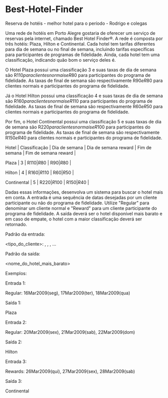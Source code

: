 # Best-Hotel-Finder

Reserva de hotéis - melhor hotel para o período - Rodrigo e colegas

 
 
Uma rede de hotéis em Porto Alegre gostaria de oferecer um serviço de reservas pela internet, chamado Best Hotel Finder®. A rede é composta por três hotéis: Plaza, Hilton e Continental. Cada hotel tem tarifas diferentes para dia de semana ou no final de semana, incluindo tarifas específicas para participantes de  programas de fidelidade. Ainda, cada hotel tem uma classificação, indicando quão bom o serviço deles é.

 

O Hotel Plaza possui uma classificação 3 e suas taxas de dia de semana são R$110 para clientes normais e R$80 para participantes do programa de fidelidade. As taxas de final de semana são respectivamente R$90 e R$80 para clientes normais e participantes do programa de fidelidade.

 

Já o Hotel Hilton possui uma classificação 4 e suas taxas de dia de semana são R$160 para clientes normais e R$110 para participantes do programa de fidelidade. As taxas de final de semana são respectivamente R$60 e R$50 para clientes normais e participantes do programa de fidelidade.

 

Por fim, o Hotel Continental possui uma classificação 5 e suas taxas de dia de semana são R$220 para clientes normais e R$100 para participantes do programa de fidelidade. As taxas de final de semana são respectivamente R$150 e R$40 para clientes normais e participantes do programa de fidelidade.



Hotel 	     |   Classificação	|   Dia de semana	|    Dia de semana reward |	  Fim de semana |	  Fim de semana reward |

Plaza 	     |      3        |    R$110	    |          R$80	      |    R$90	      |      R$80           |

Hilton	     |      4        |    R$160	    |          R$110	     |    R$60	      |      R$50           |

Continental |	     5        |    R$220	    |          R$100	     |    R$150	     |      R$40           |




Dadas essas informações, desenvolva um sistema para buscar o hotel mais em conta. A entrada é uma sequência de datas desejadas por um cliente participante ou não do programa de fidelidade. Utilize "Regular" para denominar um cliente normal e "Reward" para um cliente participante do programa de fidelidade. A saída deverá ser o hotel disponível mais barato e em caso de empate, o hotel com a maior classificação deverá ser retornado.




Padrão da entrada:

<tipo_do_cliente>: <data1>, <data2>, <data3>, …

 
Padrão da saída:

<nome_do_hotel_mais_barato>

Exemplos:



Entrada 1:

Regular: 16Mar2009(seg), 17Mar2009(ter), 18Mar2009(qua)

Saída 1:

Plaza


Entrada 2:

Regular: 20Mar2009(sex), 21Mar2009(sab), 22Mar2009(dom)
 
Saída 2:

Hilton



Entrada 3:

Rewards: 26Mar2009(qui), 27Mar2009(sex), 28Mar2009(sab)

Saída 3:

Continental
